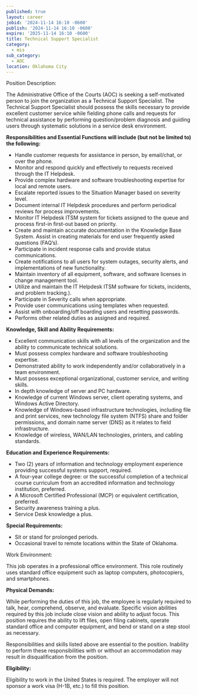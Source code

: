 ```yaml
---
published: true
layout: career
jobid: '2024-11-14 16:10 -0600'
publish: '2024-11-14 16:10 -0600'
expire: '2025-11-14 16:10 -0600'
title: Technical Support Specialist
category:
  - mis
sub_category:
  - AOC
location: Oklahoma City
---
```

Position Description:

The Administrative Office of the Courts (AOC) is seeking a self-motivated person to join the organization as a Technical Support Specialist. The Technical Support Specialist should possess the skills necessary to provide excellent customer service while fielding phone calls and requests for technical assistance by performing question/problem diagnosis and guiding users through systematic solutions in a service desk environment. 

**Responsibilities and Essential Functions will include (but not be limited to) the following:**

- Handle customer requests for assistance in person, by email/chat, or over the phone.
- Monitor and respond quickly and effectively to requests received through the IT Helpdesk. 
- Provide complex hardware and software troubleshooting expertise for local and remote users.
- Escalate reported issues to the Situation Manager based on severity level.
- Document internal IT Helpdesk procedures and perform periodical reviews for process improvements.
- Monitor IT Helpdesk ITSM system for tickets assigned to the queue and process first-in first-out based on priority. 
- Create and maintain accurate documentation in the Knowledge Base System. Assist in creating materials for end user frequently asked questions (FAQ’s). 
- Participate in incident response calls and provide status communications.
- Create notifications to all users for system outages, security alerts, and implementations of new functionality.
- Maintain inventory of all equipment, software, and software licenses in change management tool.
- Utilize and maintain the IT Helpdesk ITSM software for tickets, incidents, and problem tracking.).
- Participate in Severity calls when appropriate.
- Provide user communications using templates when requested.
- Assist with onboarding/off boarding users and resetting passwords.
- Performs other related duties as assigned and required.

**Knowledge, Skill and Ability Requirements:**

- Excellent communication skills with all levels of the organization and the ability to communicate technical solutions.
- Must possess complex hardware and software troubleshooting expertise.
- Demonstrated ability to work independently and/or collaboratively in a team environment.
- Must possess exceptional organizational, customer service, and writing skills.
- In depth knowledge of server and PC hardware.
- Knowledge of current Windows server, client operating systems, and Windows Active Directory.
- Knowledge of Windows-based infrastructure technologies, including file and print services, new technology file system (NTFS) share and folder permissions, and domain name server (DNS) as it relates to field infrastructure.
- Knowledge of wireless, WAN/LAN technologies, printers, and cabling standards.

**Education and Experience Requirements:**

- Two (2) years of information and technology employment experience providing successful systems support, required.
- A four-year college degree: or the successful completion of a technical course curriculum from an accredited information and technology institution, preferred.
- A Microsoft Certified Professional (MCP) or equivalent certification, preferred.
- Security awareness training a plus.
- Service Desk knowledge a plus.

**Special Requirements:**

- Sit or stand for prolonged periods.
- Occasional travel to remote locations within the State of Oklahoma.

Work Environment:

This job operates in a professional office environment. This role routinely uses standard office equipment such as laptop computers, photocopiers, and smartphones. 

**Physical Demands:**

While performing the duties of this job, the employee is regularly required to talk, hear, comprehend, observe, and evaluate. Specific vision abilities required by this job include close vision and ability to adjust focus. This position requires the ability to lift files, open filing cabinets, operate standard office and computer equipment, and bend or stand on a step stool as necessary. 

Responsibilities and skills listed above are essential to the position. Inability to perform these responsibilities with or without an accommodation may result in disqualification from the position. 

**Eligibility:** 

Eligibility to work in the United States is required. The employer will not sponsor a work visa (H-1B, etc.) to fill this position.
